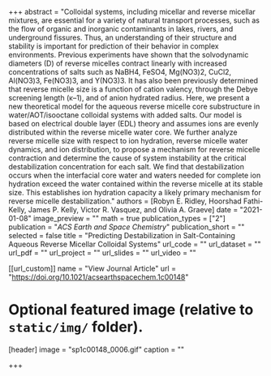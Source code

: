 +++
abstract = "Colloidal systems, including micellar and reverse micellar mixtures, are essential for a variety of natural transport processes, such as the flow of organic and inorganic contaminants in lakes, rivers, and underground fissures. Thus, an understanding of their structure and stability is important for prediction of their behavior in complex environments. Previous experiments have shown that the solvodynamic diameters (D) of reverse micelles contract linearly with increased concentrations of salts such as NaBH4, FeSO4, Mg(NO3)2, CuCl2, Al(NO3)3, Fe(NO3)3, and Y(NO3)3. It has also been previously determined that reverse micelle size is a function of cation valency, through the Debye screening length (κ–1), and of anion hydrated radius. Here, we present a new theoretical model for the aqueous reverse micelle core substructure in water/AOT/isooctane colloidal systems with added salts. Our model is based on electrical double layer (EDL) theory and assumes ions are evenly distributed within the reverse micelle water core. We further analyze reverse micelle size with respect to ion hydration, reverse micelle water dynamics, and ion distribution, to propose a mechanism for reverse micelle contraction and determine the cause of system instability at the critical destabilization concentration for each salt. We find that destabilization occurs when the interfacial core water and waters needed for complete ion hydration exceed the water contained within the reverse micelle at its stable size. This establishes ion hydration capacity a likely primary mechanism for reverse micelle destabilization."
authors = [Robyn E. Ridley, Hoorshad Fathi-Kelly, James P. Kelly, Victor R. Vasquez, and Olivia A. Graeve]
date = "2021-01-08"
image_preview = ""
math = true
publication_types = ["2"]
publication = "*ACS Earth and Space Chemistry*"
publication_short = ""
selected = false
title = "Predicting Destabilization in Salt-Containing Aqueous Reverse Micellar Colloidal Systems"
url_code = ""
url_dataset = ""
url_pdf = ""
url_project = ""
url_slides = ""
url_video = ""

[[url_custom]]
name = "View Journal Article"
url = "https://doi.org/10.1021/acsearthspacechem.1c00148"

# Optional featured image (relative to `static/img/` folder).
[header]
image = "sp1c00148_0006.gif"
caption = ""

+++
